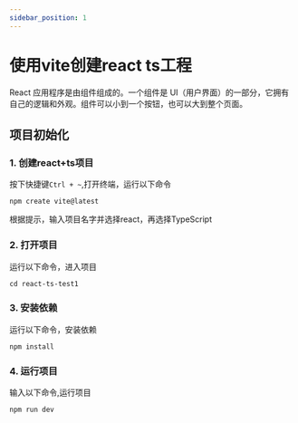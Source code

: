 ```yaml
---
sidebar_position: 1
---
```


# 使用vite创建react ts工程
React 应用程序是由组件组成的。一个组件是 UI（用户界面）的一部分，它拥有自己的逻辑和外观。组件可以小到一个按钮，也可以大到整个页面。

## 项目初始化
### 1. 创建react+ts项目
按下快捷键`Ctrl + ~`,打开终端，运行以下命令
```
npm create vite@latest
```

根据提示，输入项目名字并选择react，再选择TypeScript

### 2. 打开项目
运行以下命令，进入项目
```
cd react-ts-test1
```

### 3. 安装依赖
运行以下命令，安装依赖
```
npm install
```

### 4. 运行项目
输入以下命令,运行项目
```
npm run dev
```
